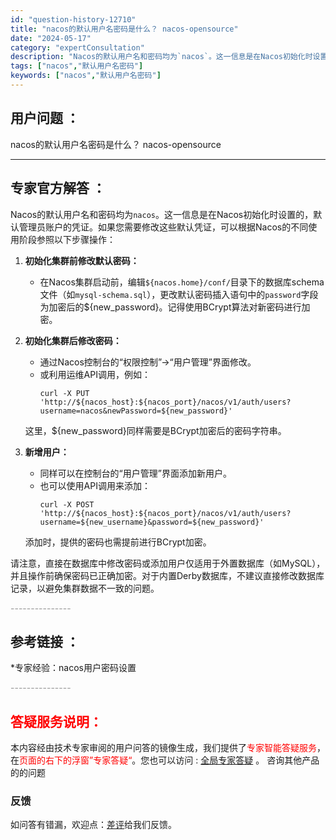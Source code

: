 ```yaml
---
id: "question-history-12710"
title: "nacos的默认用户名密码是什么？ nacos-opensource"
date: "2024-05-17"
category: "expertConsultation"
description: "Nacos的默认用户名和密码均为`nacos`。这一信息是在Nacos初始化时设置的，默认管理员账户的凭证。如果您需要修改这些默认凭证，可以根据Nacos的不同使用阶段参照以下步骤操作：1. **初始化集群前修改默认密码：**   - 在Nacos集群启动前，编辑`$nacos.home/conf/"
tags: ["nacos","默认用户名密码"]
keywords: ["nacos","默认用户名密码"]
---
```


## 用户问题 ： 
 nacos的默认用户名密码是什么？ nacos-opensource 

---------------
## 专家官方解答 ：

Nacos的默认用户名和密码均为`nacos`。这一信息是在Nacos初始化时设置的，默认管理员账户的凭证。如果您需要修改这些默认凭证，可以根据Nacos的不同使用阶段参照以下步骤操作：

1. **初始化集群前修改默认密码：**
   - 在Nacos集群启动前，编辑`${nacos.home}/conf/`目录下的数据库schema文件（如`mysql-schema.sql`），更改默认密码插入语句中的`password`字段为加密后的${new_password}。记得使用BCrypt算法对新密码进行加密。

2. **初始化集群后修改密码：**
   - 通过Nacos控制台的“权限控制”->“用户管理”界面修改。
   - 或利用运维API调用，例如：
     ```shell
     curl -X PUT 'http://${nacos_host}:${nacos_port}/nacos/v1/auth/users?username=nacos&newPassword=${new_password}'
     ```
   这里，${new_password}同样需要是BCrypt加密后的密码字符串。

3. **新增用户：**
   - 同样可以在控制台的“用户管理”界面添加新用户。
   - 也可以使用API调用来添加：
     ```shell
     curl -X POST 'http://${nacos_host}:${nacos_port}/nacos/v1/auth/users?username=${new_username}&password=${new_password}'
     ```
   添加时，提供的密码也需提前进行BCrypt加密。

请注意，直接在数据库中修改密码或添加用户仅适用于外置数据库（如MySQL），并且操作前确保密码已正确加密。对于内置Derby数据库，不建议直接修改数据库记录，以避免集群数据不一致的问题。


<font color="#949494">---------------</font> 


## 参考链接 ：

*专家经验：nacos用户密码设置 


 <font color="#949494">---------------</font> 
 


## <font color="#FF0000">答疑服务说明：</font> 

本内容经由技术专家审阅的用户问答的镜像生成，我们提供了<font color="#FF0000">专家智能答疑服务</font>，在<font color="#FF0000">页面的右下的浮窗”专家答疑“</font>。您也可以访问 : [全局专家答疑](https://opensource.alibaba.com/chatBot) 。 咨询其他产品的的问题

### 反馈
如问答有错漏，欢迎点：[差评](https://ai.nacos.io/user/feedbackByEnhancerGradePOJOID?enhancerGradePOJOId=13861)给我们反馈。
